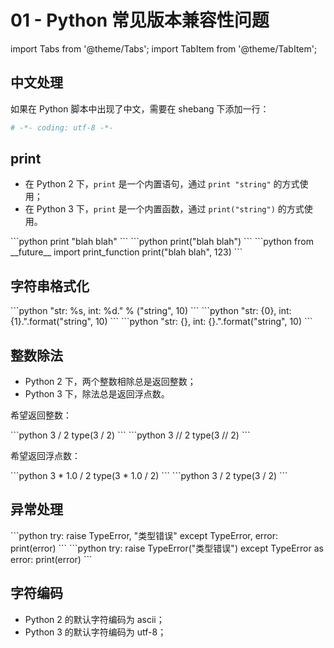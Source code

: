 # 01 - Python 常见版本兼容性问题

import Tabs from '@theme/Tabs';
import TabItem from '@theme/TabItem';

## 中文处理

如果在 Python 脚本中出现了中文，需要在 shebang 下添加一行：

```python
# -*- coding: utf-8 -*-
```

## print

- 在 Python 2 下，`print` 是一个内置语句，通过 `print "string"` 的方式使用；
- 在 Python 3 下，`print` 是一个内置函数，通过 `print("string")` 的方式使用。

<Tabs>
  <TabItem value="Python 2.x" label="Python 2.x" default>
    ```python
    print "blah blah"
    ```
  </TabItem>
  <TabItem value="Python 3.x" label="Python 3.x">
    ```python
    print("blah blah")
    ```
  </TabItem>
  <TabItem value="Python 2.6+" label="Python 2.6+">
    ```python
    from __future__ import print_function
    print("blah blah", 123)
    ```
  </TabItem>
</Tabs>

## 字符串格式化

<Tabs>
  <TabItem value="All versions" label="All versions" default>
    ```python
    "str: %s, int: %d." % ("string", 10)
    ```
  </TabItem>
  <TabItem value="Python 2.6+" label="Python 2.6+" default>
    ```python
    "str: {0}, int: {1}.".format("string", 10)
    ```
  </TabItem>
  <TabItem value="Python 2.7+" label="Python 2.7+">
    ```python
    "str: {}, int: {}.".format("string", 10)
    ```
  </TabItem>
</Tabs>

## 整数除法

- Python 2 下，两个整数相除总是返回整数；
- Python 3 下，除法总是返回浮点数。

希望返回整数：

<Tabs>
  <TabItem value="Python 2.x" label="Python 2.x" default>
    ```python
    3 / 2
    type(3 / 2)
    ```
  </TabItem>
  <TabItem value="All versions" label="All versions">
    ```python
    3 // 2
    type(3 // 2)
    ```
  </TabItem>
</Tabs>

希望返回浮点数：

<Tabs>
  <TabItem value="All versions" label="All versions" default>
    ```python
    3 * 1.0 / 2
    type(3 * 1.0 / 2)
    ```
  </TabItem>
  <TabItem value="Python 3.x" label="Python 3.x">
    ```python
    3 / 2
    type(3 / 2)
    ```
  </TabItem>
</Tabs>

## 异常处理

<Tabs>
  <TabItem value="Python 2.x" label="Python 2.x" default>
    ```python
    try:
        raise TypeError, "类型错误"
    except TypeError, error:
        print(error)
    ```
  </TabItem>
  <TabItem value="Python 2.6+" label="Python 2.6+">
    ```python
    try:
        raise TypeError("类型错误")
    except TypeError as error:
        print(error)
    ```
  </TabItem>
</Tabs>

## 字符编码

- Python 2 的默认字符编码为 ascii；
- Python 3 的默认字符编码为 utf-8；
